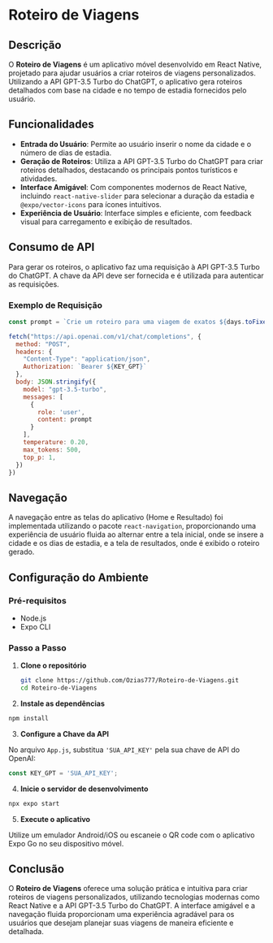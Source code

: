 # Roteiro de Viagens

## Descrição
O **Roteiro de Viagens** é um aplicativo móvel desenvolvido em React Native, projetado para ajudar usuários a criar roteiros de viagens personalizados. Utilizando a API GPT-3.5 Turbo do ChatGPT, o aplicativo gera roteiros detalhados com base na cidade e no tempo de estadia fornecidos pelo usuário.

## Funcionalidades
- **Entrada do Usuário**: Permite ao usuário inserir o nome da cidade e o número de dias de estadia.
- **Geração de Roteiros**: Utiliza a API GPT-3.5 Turbo do ChatGPT para criar roteiros detalhados, destacando os principais pontos turísticos e atividades.
- **Interface Amigável**: Com componentes modernos de React Native, incluindo `react-native-slider` para selecionar a duração da estadia e `@expo/vector-icons` para ícones intuitivos.
- **Experiência de Usuário**: Interface simples e eficiente, com feedback visual para carregamento e exibição de resultados.

## Consumo de API
Para gerar os roteiros, o aplicativo faz uma requisição à API GPT-3.5 Turbo do ChatGPT. A chave da API deve ser fornecida e é utilizada para autenticar as requisições.

### Exemplo de Requisição
```javascript
const prompt = `Crie um roteiro para uma viagem de exatos ${days.toFixed(0)} dias na cidade de ${city}, busque por lugares turísticos, lugares mais visitados, seja preciso nos dias de estadia fornecidos e limite o roteiro apenas na cidade fornecida. Forneça apenas em tópicos com nome do local onde ir em cada dia.`;

fetch("https://api.openai.com/v1/chat/completions", {
  method: "POST",
  headers: {
    "Content-Type": "application/json",
    Authorization: `Bearer ${KEY_GPT}`
  },
  body: JSON.stringify({
    model: "gpt-3.5-turbo",
    messages: [
      {
        role: 'user',
        content: prompt
      }
    ],
    temperature: 0.20,
    max_tokens: 500,
    top_p: 1,
  })
}) 
```

## Navegação
A navegação entre as telas do aplicativo (Home e Resultado) foi implementada utilizando o pacote `react-navigation`, proporcionando uma experiência de usuário fluida ao alternar entre a tela inicial, onde se insere a cidade e os dias de estadia, e a tela de resultados, onde é exibido o roteiro gerado.

## Configuração do Ambiente

### Pré-requisitos
- Node.js
- Expo CLI

### Passo a Passo

1. **Clone o repositório**
   ```bash
   git clone https://github.com/Ozias777/Roteiro-de-Viagens.git
   cd Roteiro-de-Viagens
   ```
2. **Instale as dependências**

```bash
npm install
```
3. **Configure a Chave da API**

No arquivo `App.js`, substitua `'SUA_API_KEY'` pela sua chave de API do OpenAI:

```javascript
const KEY_GPT = 'SUA_API_KEY';
```
4. **Inicie o servidor de desenvolvimento**

```bash
npx expo start
```
5. **Execute o aplicativo**

Utilize um emulador Android/iOS ou escaneie o QR code com o aplicativo Expo Go no seu dispositivo móvel.

## Conclusão

O **Roteiro de Viagens** oferece uma solução prática e intuitiva para criar roteiros de viagens personalizados, utilizando tecnologias modernas como React Native e a API GPT-3.5 Turbo do ChatGPT. A interface amigável e a navegação fluida proporcionam uma experiência agradável para os usuários que desejam planejar suas viagens de maneira eficiente e detalhada.
